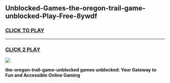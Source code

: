 
## Unblocked-Games-the-oregon-trail-game-unblocked-Play-Free-8ywdf
<h3>
<a href="https://premium76.site?title=the-oregon-trail-game-unblocked&ref=21A">CLICK TO PLAY</a></h3>
<hr>

<h3>
<a href="https://premium76.site?title=the-oregon-trail-game-unblocked&ref=21A">CLICK 2 PLAY</a>
  
</h3>

<a href="https://premium76.site?title=the-oregon-trail-game-unblocked&ref=21A"><img src="https://clearcache.store/games.png"></a>


**the-oregon-trail-game-unblocked games unblocked: Your Gateway to Fun and Accessible Online Gaming**
